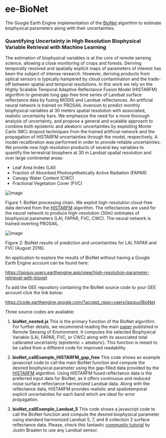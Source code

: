# ee-BioNet
The Google Earth Engine implementation of the [BioNet](https://doi.org/10.1016/j.rse.2022.113199) algorithm to estimate biophysical parameters along with their uncertainties.

### Quantifying Uncertainty in High Resolution Biophysical Variable Retrieval with Machine Learning

The estimation of biophysical variables is at the core of remote sensing science, allowing a close monitoring of crops and forests. Deriving temporally resolved and spatially explicit maps of parameters of interest has been the subject of intense research. However, deriving products from optical sensors is typically hampered by cloud contamination and the trade-off between spatial and temporal resolutions. In this work we rely on the HIghly Scalable Temporal Adaptive Reflectance Fusion Model (HISTARFM) algorithm to generate long gap-free time series of Landsat surface reflectance data by fusing MODIS and Landsat reflectances. An artificial neural network is trained on PROSAIL inversion to predict monthly biophysical variables at 30 meters spatial resolution with associated, realistic uncertainty bars. We emphasize the need for a more thorough analysis of uncertainty, and propose a general and scalable approach to combine both epistemic and aleatoric uncertainties by exploiting Monte Carlo (MC) dropout techniques from the trained artificial network and the propagation of HISTARFM uncertainties through the model, respectively. A model recalibration was performed in order to provide reliable uncertainties. We provide new high resolution products of several key variables to quantify the terrestrial biosphere at 30 m Landsat spatial resolution and over large continental areas: 
* Leaf Area Index (LAI) 
* Fraction of Absorbed Photosynthetically Active Radiation (FAPAR) 
* Canopy Water Content (CWC) 
* Fractional Vegetation Cover (FVC)

![image](https://user-images.githubusercontent.com/49197052/181771329-2ed4129a-e8a6-4b42-978f-654296f9ff8e.png)

Figure 1: BioNet processing chain. We exploit high-resolution cloud-free data derived from the [HISTARFM](https://www.sciencedirect.com/science/article/pii/S0034425720302716?via%3Dihub) algorithm. The reflectances are used for the neural network to produce high-resolution (30m) estimates of biophysical parameters (LAI, FAPAR, FVC, CWC). The neural network is trained inverting
PROSAIL. 

![image](https://user-images.githubusercontent.com/49197052/181773604-18ea4824-cc40-411d-af6a-b40079c9568e.png)

Figure 2: BioNet results of prediction and uncertainties for LAI, FAPAR and FVC (August 2016).

An application to explore the results of BioNet without having a Google Earth Engine account can be found here:

https://ispguv.users.earthengine.app/view/high-resolution-parameter-retrieval-with-bionet

To add the GEE repository containing the BioNet source code to your GEE account click the link below:

https://code.earthengine.google.com/?accept_repo=users/ispguv/BioNet

Three source codes are available:


1. **bioNet_nested.js**
This is the primary function of the BioNet algorithm. For further details, we recommend reading the main [paper](https://doi.org/10.1016/j.rse.2022.113199) published in Remote Sensing of Environment. It computes the selected Biophysical Variable (LAI, FAPAR, FVC, or CWC) along with its associated total calibrated uncertainty (epistemic + aleatoric). This function is meant to be called from a different code for improved readability.

2. **bioNet_callExample_HISTARFM_gap_free**
This code shows an example javascript code to call the main BioNet function and compute the desired biophysical parameter using the gap-filled data provided by the [HISTARFM](https://www.sciencedirect.com/science/article/pii/S0034425720302716?via%3Dihub) algorithm. Using HISTARFM fused reflectance data is the preferred input data for BioNet, as it offers continuous and reduced noise surface reflectance harmonized Landsat data. Along with the reflectance data, HISTARFM provides realistic and spatiotemporal explicit uncertainties for each band which are ideal for error propagation.

3. **bioNet_callExample_Landsat_5**
This code shows a javascript code to call the BioNet function and compute the desired biophysical parameter using standard harmonized Landsat 5, 7, and 8 collection 2 surface reflectance data. Please, check this fantastic [community tutorial](https://developers.google.com/earth-engine/tutorials/community/landsat-etm-to-oli-harmonization?hl=en) by Justin Braaten to use any Landsat sensor.

